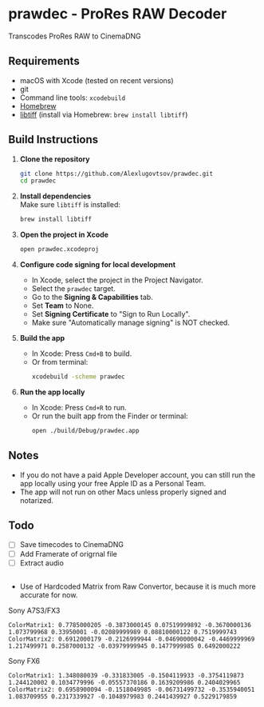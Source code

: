 # prawdec - ProRes RAW Decoder

Transcodes ProRes RAW to CinemaDNG

## Requirements

- macOS with Xcode (tested on recent versions)
- git
- Command line tools: `xcodebuild`
- [Homebrew](https://brew.sh)
- [libtiff](https://www.libtiff.org/) (install via Homebrew: `brew install libtiff`)

## Build Instructions

1. **Clone the repository**  
   ```sh
   git clone https://github.com/Alexlugovtsov/prawdec.git
   cd prawdec
   ```

2. **Install dependencies**  
   Make sure `libtiff` is installed:
   ```sh
   brew install libtiff
   ```

3. **Open the project in Xcode**  
   ```sh
   open prawdec.xcodeproj
   ```

4. **Configure code signing for local development**  
   - In Xcode, select the project in the Project Navigator.
   - Select the `prawdec` target.
   - Go to the **Signing & Capabilities** tab.
   - Set **Team** to None.
   - Set **Signing Certificate** to "Sign to Run Locally".
   - Make sure "Automatically manage signing" is NOT checked.

5. **Build the app**  
   - In Xcode: Press `Cmd+B` to build.
   - Or from terminal:
     ```sh
     xcodebuild -scheme prawdec
     ```

6. **Run the app locally**  
   - In Xcode: Press `Cmd+R` to run.
   - Or run the built app from the Finder or terminal:
     ```sh
     open ./build/Debug/prawdec.app
     ```

## Notes

- If you do not have a paid Apple Developer account, you can still run the app locally using your free Apple ID as a Personal Team.
- The app will not run on other Macs unless properly signed and notarized.

## Todo
- [ ] Save timecodes to CinemaDNG
- [ ] Add Framerate of origrnal file
- [ ] Extract audio

##
- Use of Hardcoded Matrix from Raw Convertor, because it is much more accurate for now.

Sony A7S3/FX3
```
ColorMatrix1: 0.7785000205 -0.3873000145 0.07519999892 -0.3670000136 1.073799968 0.33950001 -0.02089999989 0.08810000122 0.7519999743
ColorMatrix2: 0.6912000179 -0.2126999944 -0.04690000042 -0.4469999969 1.217499971 0.2587000132 -0.03979999945 0.1477999985 0.6492000222
```

Sony FX6
```
ColorMatrix1: 1.348080039 -0.331833005 -0.1504119933 -0.3754119873 1.244120002 0.1034779996 -0.05557370186 0.1639209986 0.2404029965
ColorMatrix2: 0.6958900094 -0.1518049985 -0.06731499732 -0.3535940051 1.083709955 0.2317339927 -0.1048979983 0.2441439927 0.5229179859
```